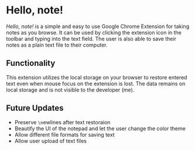 # Hello, note!
*Hello, note!* is a simple and easy to use Google Chrome Extension for taking notes as you browse. It can be used by clicking the extension icon in the toolbar and typing into the text field.
The user is also able to save their notes as a plain text file to their computer.

## Functionality
This extension utilizes the local storage on your browser to restore entered text even when mouse focus on the extension is lost. The data remains on local storage and is not visible to the developer (me).


## Future Updates
- Preserve `\n`ewlines after text restoraion
- Beautify the UI of the notepad and let the user change the color theme
- Allow different file formats for saving text
- Allow user upload of text files